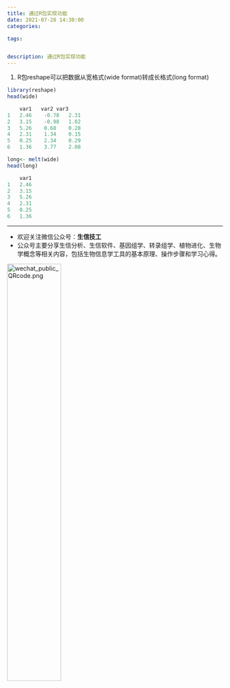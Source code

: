 ```yaml
---
title: 通过R包实现功能
date: 2021-07-28 14:30:00
categories: 

tags:


description: 通过R包实现功能
---
```


<div align="middle"><music URL></div>

1. R包reshape可以把数据从宽格式(wide format)转成长格式(long format)
```R
library(reshape)
head(wide)

    var1   var2 var3
1   2.46    -0.78   2.31
2   3.15    -0.98   1.02
3   5.26    0.68    0.28
4   2.31    1.34    0.15
5   0.25    2.34    0.29
6   1.36    3.77    2.08

long<- melt(wide)
head(long)

    var1
1   2.46
2   3.15
3   5.26
4   2.31
5   0.25
6   1.36
```


-------

- 欢迎关注微信公众号：**生信技工**
- 公众号主要分享生信分析、生信软件、基因组学、转录组学、植物进化、生物学概念等相关内容，包括生物信息学工具的基本原理、操作步骤和学习心得。

<img src="https://github.com/yanzhongsino/yanzhongsino.github.io/blob/hexo/source/wechat/Wechat_public_qrcode.jpg?raw=true" width=50% title="wechat_public_QRcode.png" align=center/>